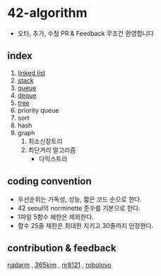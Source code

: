 # 42-algorithm

- 오타, 추가, 수정 PR & Feedback 무조건 환영합니다

## index
1. [linked list](./linked_list)
1. [stack](./stack)
1. [queue](./queue)
1. [deque](./deque)
1. [tree](./tree)
1. priority queue
1. sort
1. hash
1. graph
	1. 최소신장트리
	1. 최단거리 알고리즘
		- 다익스트라


## coding convention
- 우선순위는 가독성, 성능, 짧은 코드 순으로 한다.
- 42 seoul의 norminette 준수를 기본으로 한다.
- 1파일 5함수 제한은 제외한다.
- 함수 25줄 제한은 최대한 지키고 30줄까지 인정한다.

## contribution & feedback
[nadarm](https://github.com/nadarm)
, [365kim](https://github.com/365kim)
, [nr8121](https://github.com/nr8121)
, [robolovo](https://github.com/robolovo)
